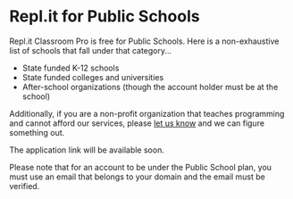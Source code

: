 # Repl.it for Public Schools

Repl.it Classroom Pro is free for Public Schools.  Here is a non-exhaustive list of schools that fall under that category...

* State funded K-12 schools
* State funded colleges and universities
* After-school organizations (though the account holder must be at the school)

Additionally, if you are a non-profit organization that teaches programming and cannot afford our services, please [let us know](mailto:contact@repl.it) and we can figure something out.

The application link will be available soon.

Please note that for an account to be under the Public School plan, you must use an email that belongs to your domain and the email must be verified.